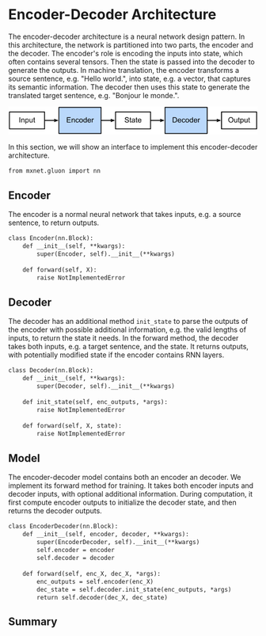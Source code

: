 # Encoder-Decoder Architecture

The encoder-decoder architecture is a neural network design pattern. In this architecture, the network is partitioned into two parts, the encoder and the decoder. The encoder's role is encoding the inputs into state, which often contains several tensors. Then the state is passed into the decoder to generate the outputs. In machine translation, the encoder transforms a source sentence, e.g. "Hello world.", into state, e.g. a vector, that captures its semantic information. The decoder then uses this state to generate the translated target sentence, e.g. "Bonjour le monde.". 

![The encoder-decoder architecture.](../img/encoder-decoder.svg)

In this section, we will show an interface to implement this encoder-decoder architecture.

```{.python .input  n=1}
from mxnet.gluon import nn
```

## Encoder

The encoder is a normal neural network that takes inputs, e.g. a source sentence, to return outputs.

```{.python .input  n=2}
class Encoder(nn.Block):
    def __init__(self, **kwargs):
        super(Encoder, self).__init__(**kwargs)

    def forward(self, X):
        raise NotImplementedError
```

## Decoder

The decoder has an additional method `init_state` to parse the outputs of the encoder with possible additional information, e.g. the valid lengths of inputs, to return the state it needs. In the forward method, the decoder takes both inputs, e.g. a target sentence, and the state. It returns outputs, with potentially modified state if the encoder contains RNN layers.

```{.python .input  n=3}
class Decoder(nn.Block):
    def __init__(self, **kwargs):
        super(Decoder, self).__init__(**kwargs)

    def init_state(self, enc_outputs, *args):
        raise NotImplementedError

    def forward(self, X, state):
        raise NotImplementedError
```

## Model

The encoder-decoder model contains both an encoder an decoder. We implement its forward method for training. It takes both encoder inputs and decoder inputs, with optional additional information. During computation, it first compute encoder outputs to initialize the decoder state, and then returns the decoder outputs.

```{.python .input  n=4}
class EncoderDecoder(nn.Block):
    def __init__(self, encoder, decoder, **kwargs):
        super(EncoderDecoder, self).__init__(**kwargs)
        self.encoder = encoder
        self.decoder = decoder

    def forward(self, enc_X, dec_X, *args):
        enc_outputs = self.encoder(enc_X)
        dec_state = self.decoder.init_state(enc_outputs, *args)
        return self.decoder(dec_X, dec_state)
```

## Summary
